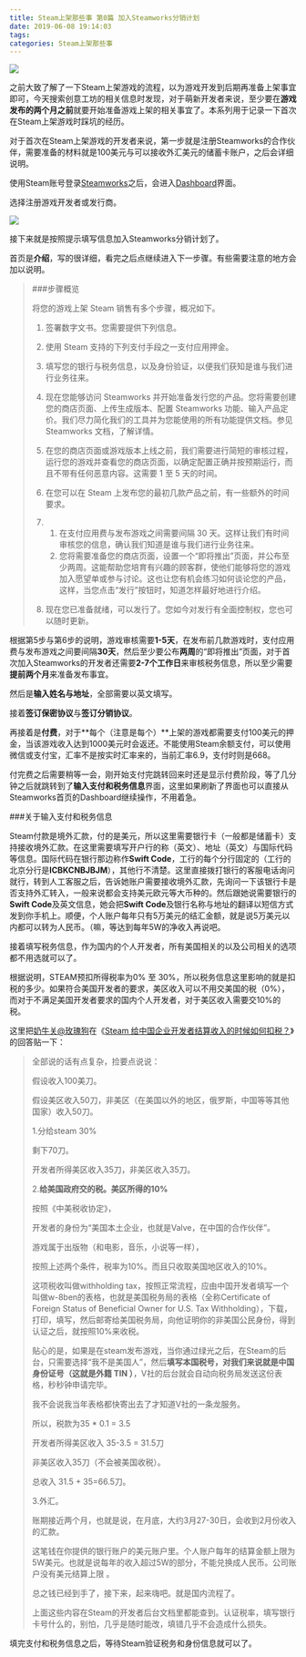 ```yaml
---
title: Steam上架那些事 第0篇 加入Steamworks分销计划
date: 2019-06-08 19:14:03
tags:
categories: Steam上架那些事
---
```


![](http://wx4.sinaimg.cn/mw690/bcd85caely1g3tz0cqkp8j21jk0gvn50.jpg)

之前大致了解了一下Steam上架游戏的流程，以为游戏开发到后期再准备上架事宜即可，今天搜索创意工坊的相关信息时发现，对于萌新开发者来说，至少要在**游戏发布的两个月之前**就要开始准备游戏上架的相关事宜了。本系列用于记录一下首次在Steam上架游戏时踩坑的经历。

<!-- More -->

对于首次在Steam上架游戏的开发者来说，第一步就是注册Steamworks的合作伙伴，需要准备的材料就是100美元与可以接收外汇美元的储蓄卡账户，之后会详细说明。

使用Steam账号登录[Steamworks]([https://partner.steamgames.com])之后，会进入[Dashboard](<https://partner.steamgames.com/dashboard>)界面。

选择注册游戏开发者或发行商。

![](http://wx1.sinaimg.cn/mw690/bcd85caely1g3tzkv6y1dj20rc0flq89.jpg)

接下来就是按照提示填写信息加入Steamworks分销计划了。

首页是**介绍**，写的很详细，看完之后点继续进入下一步骤。有些需要注意的地方会加以说明。

> ###步骤概览
>
> 将您的游戏上架 Steam 销售有多个步骤，概况如下。
>
> 1. 签署数字文书。您需要提供下列信息。
>
> 2. 使用 Steam 支持的下列支付手段之一支付应用押金。
>
> 3. 填写您的银行与税务信息，以及身份验证，以便我们获知是谁与我们进行业务往来。
>
> 4. 现在您能够访问 Steamworks 并开始准备发行您的产品。您将需要创建您的商店页面、上传生成版本、配置 Steamworks 功能、输入产品定价。我们尽力简化我们的工具并为您能使用的所有功能提供文档。参见 Steamworks 文档，了解详情。
>
> 5. 在您的商店页面或游戏版本上线之前，我们需要进行简短的审核过程，运行您的游戏并查看您的商店页面，以确定配置正确并按预期运行，而且不带有任何恶意内容。这需要 1 至 5 天的时间。
>
> 6. 在您可以在 Steam 上发布您的最初几款产品之前，有一些额外的时间要求。
>
> 7. 1. 在支付应用费与发布游戏之间需要间隔 30 天。这样让我们有时间审核您的信息，确认我们知道是谁与我们进行业务往来。
>    2. 您将需要准备您的商店页面，设置一个“即将推出”页面，并公布至少两周。这能帮助您培育有兴趣的顾客群，使他们能够将您的游戏加入愿望单或参与讨论。这也让您有机会练习如何谈论您的产品，这样，当您点击“发行”按钮时，知道怎样最好地进行介绍。
>
> 8. 现在您已准备就绪，可以发行了。您如今对发行有全面控制权，您也可以随时更新。

根据第5步与第6步的说明，游戏审核需要**1-5天**，在发布前几款游戏时，支付应用费与发布游戏之间要间隔**30天**，然后至少要公布**两周**的“即将推出”页面，对于首次加入Steamworks的开发者还需要**2-7个工作日**来审核税务信息，所以至少需要**提前两个月**来准备发布事宜。

然后是**输入姓名与地址**，全部需要以英文填写。

接着**签订保密协议**与**签订分销协议**。

再接着是**付费**，对于**每个（注意是每个）**上架的游戏都需要支付100美元的押金，当该游戏收入达到1000美元时会返还。不能使用Steam余额支付，可以使用微信或支付宝，汇率不是按实时汇率来的，当前汇率6.9，支付时则是668。

付完费之后需要稍等一会，刚开始支付完跳转回来时还是显示付费阶段，等了几分钟之后就跳转到了**输入支付和税务信息**界面，这里如果刷新了界面也可以直接从Steamworks首页的Dashboard继续操作，不用着急。

###关于输入支付和税务信息

Steam付款是境外汇款，付的是美元，所以这里需要银行卡（一般都是储蓄卡）支持接收境外汇款。在这里需要填写开户行的称（英文）、地址（英文）与国际代码等信息。国际代码在银行那边称作**Swift Code**，工行的每个分行固定的（工行的北京分行是**ICBKCNBJBJM**），其他行不清楚。这里直接拨打银行的客服电话询问就行，转到人工客服之后，告诉她账户需要接收境外汇款，先询问一下该银行卡是否支持外汇转入，一般来说都会支持美元欧元等大币种的。然后跟她说需要银行的**Swift Code**及英文信息，她会把**Swift Code**及银行名称与地址的翻译以短信方式发到你手机上。顺便，个人账户每年只有5万美元的结汇金额，就是说5万美元以内都可以转为人民币。（嘛，等达到每年5W的净收入再说吧。

接着填写税务信息，作为国内的个人开发者，所有美国相关的以及公司相关的选项都不用选就可以了。

根据说明，STEAM预扣所得税率为0% 至 30%，所以税务信息这里影响的就是扣税的多少。如果符合美国开发者的要求，美区收入可以不用交美国的税（0%），而对于不满足美国开发者要求的国内个人开发者，对于美区收入需要交10%的税。

这里把[奶牛关@玫瑰狗](<https://cowlevel.net/people/rosedog>)在《[Steam 给中国企业开发者结算收入的时候如何扣税？](<https://cowlevel.net/question/1871346?sort_by=vote>)》的回答贴一下：

>全部说的话有点复杂，捡要点说说：
>
>假设收入100美刀。
>
>假设美区收入50刀，非美区（在美国以外的地区，俄罗斯，中国等等其他国家）收入50刀。
>
>
>
>1.分给steam 30%
>
>剩下70刀。
>
>开发者所得美区收入35刀，非美区收入35刀。
>
>
>
>2.**给美国政府交的税。美区所得的10%**
>
>按照《中美税收协定》，
>
>开发者的身份为“美国本土企业，也就是Valve，在中国的合作伙伴”。
>
>游戏属于出版物（和电影，音乐，小说等一样），
>
>按照上述两个条件，税率为10%。而且只收取美国地区收入的10%。
>
>这项税收叫做withholding tax，按照正常流程，应由中国开发者填写一个叫做w-8ben的表格，也就是美国税务局的表格（全称Certificate of Foreign Status of Beneficial Owner for U.S. Tax Withholding），下载，打印，填写，然后邮寄给美国税务局，向他证明你的非美国公民身份，得到认证之后，就按照10%来收税。
>
>贴心的是，如果是在steam发布游戏，当你通过绿光之后，在Steam的后台，只需要选择“我不是美国人”，然后**填写本国税号，对我们来说就是中国身份证号（这就是外籍 TIN ）**，V社的后台就会自动向税务局发送这份表格，秒秒钟申请完毕。
>
>我不会说我当年表格都快寄出去了才知道V社的一条龙服务。
>
>所以，税款为35 * 0.1 = 3.5
>
>开发者所得美区收入 35-3.5 = 31.5刀
>
>非美区收入35刀（不会被美国收税）。
>
>总收入 31.5 + 35=66.5刀。
>
>
>
>3.外汇。
>
>账期接近两个月，也就是说，在月底，大约3月27-30日，会收到2月份收入的汇款。
>
>这笔钱在你提供的银行账户的美元账户里。个人账户每年的结算金额上限为5W美元。也就是说每年的收入超过5W的部分，不能兑换成人民币。公司账户没有美元结算上限 。
>
>总之钱已经到手了，接下来，起来嗨吧。就是国内流程了。
>
>
>
>上面这些内容在Steam的开发者后台文档里都能查到。认证税率，填写银行卡号什么的，别怕，几乎是随时能改，填错几乎不会造成什么损失。

填完支付和税务信息之后，等待Steam验证税务和身份信息就可以了。



